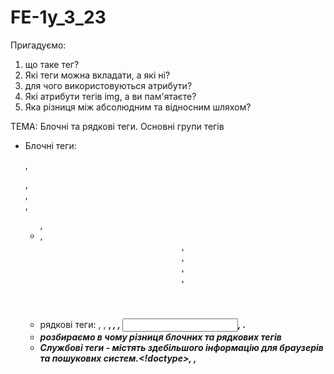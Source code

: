 # FE-1y_3_23

Пригадуємо:

1. що таке тег?
2. Які теги можна вкладати, а які ні?
3. для чого використовуються атрибути?
4. Які атрибути тегів img, a ви пам'ятаєте?
5. Яка різниця між абсолюдним та відносним шляхом?

ТЕМА: Блочні та рядкові теги. Основні групи тегів

- Блочні теги: <p>, <div>, <form>, <nav>, <ul>, <li>, <header>, <aside>, <main>,
  <footer>, <h1>
- рядкові теги: <a>, <span>, <b>, <em>, <i>, <input>, <img>.
- розбираємо в чому різниця блочних та рядкових тегів
- Службові теги - містять здебільшого інформацію для браузерів та пошукових
  систем.<!doctype>, <head>, <title>,<meta>
- Теги групування контенту - більшість із них семантичні.<div>, <header>,
  <main>, <aside>, <article>, <section>, <footer>
- Списки <ol>, <ul>, <dl>
- Посилання (anchor)
- Таблиці
- Текстові елементи
- Медіа файли
- Форми
- Практичні завдання
  1. Зробити ненумерований список найбільших міст України (Київ, Харків, Дніпро,
     Одеса, Львів, Запоріжжя) із посиланнями на офіційні сайти відповідних
     міських рад.
  2. Взяти статтю. Наприклад, цю Вчені планують вивести бактерії для пошуку
     мінних полів і оформити її максимально близько до оригіналу (Заголовок =h1,
     зображення = img, вставка - виділити жирним текстом, абзаци виділяємо за
     допомогою тега p)
